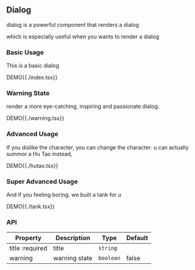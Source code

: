 ## Dialog

dialog is a powerful component that renders a dialog

which is especially useful when you wants to render a dialog

### Basic Usage

This is a basic dialog

DEMO{{./index.tsx}}

### Warning State

render a more eye-catching, inspiring and passionate dialog.

DEMO{{./warning.tsx}}

### Advanced Usage

If you dislike the character, you can change the character.
u can actually summor a Hu Tao instead,

DEMO{{./hutao.tsx}}

### Super Advanced Usage

And If you feeling boring. we built a tank for u

DEMO{{./tank.tsx}}

### API

| Property        | Description   | Type      | Default |
| --------------- | ------------- | --------- | ------- |
| title :required | title         | `string`  |         |
| warning         | warning state | `boolean` | false   |
